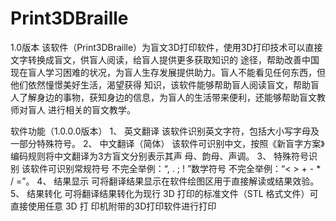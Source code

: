 # Print3DBraille
1.0版本
    该软件（Print3DBraille）为盲文3D打印软件，使用3D打印技术可以直接文字转换成盲文，供盲人阅读，给盲人提供更多获取知识的
途径，帮助改善中国现在盲人学习困难的状况，为盲人生存发展提供助力。盲人不能看见任何东西，但他们依然憧憬美好生活，渴望获得
知识，该软件能够帮助盲人阅读盲文，帮助盲人了解身边的事物，获知身边的信息，为盲人的生活带来便利，还能够帮助盲文教师对盲人
进行相关的盲文教学。

软件功能（1.0.0.0版本） 
1、 英文翻译 
该软件识别英文字符，包括大小写字母及一部分特殊符号。 
2、 中文翻译（简体） 
该软件可识别中文，按照《新盲字方案》编码规则将中文翻译为3方盲文分别表示其声
母、韵母、声调。 
3、 特殊符号识别 
该软件可识别常规符号 不完全举例：“, . ; ! ”数学符号 不完全举例：“< > + - * / =”。 
4、 结果显示 
可将翻译结果显示在软件绘图区用于直接解读或结果效验。 
5、 结果转化 
可将翻译结果转化为现行 3D 打印的标准文件（STL 格式文件）可直接使用任意 3D 打
印机附带的3D打印软件进行打印 
